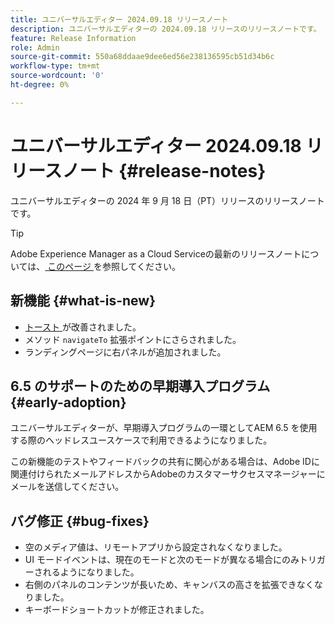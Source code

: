 ```yaml
---
title: ユニバーサルエディター 2024.09.18 リリースノート
description: ユニバーサルエディターの 2024.09.18 リリースのリリースノートです。
feature: Release Information
role: Admin
source-git-commit: 550a68ddaae9dee6ed56e238136595cb51d34b6c
workflow-type: tm+mt
source-wordcount: '0'
ht-degree: 0%

---
```



# ユニバーサルエディター 2024.09.18 リリースノート {#release-notes}

ユニバーサルエディターの 2024 年 9 月 18 日（PT）リリースのリリースノートです。

>[!TIP]
>
>Adobe Experience Manager as a Cloud Serviceの最新のリリースノートについては、[ このページ ](/help/release-notes/release-notes-cloud/release-notes-current.md) を参照してください。

## 新機能 {#what-is-new}

* [ トースト ](https://spectrum.adobe.com/page/toast/) が改善されました。
* メソッド `navigateTo` 拡張ポイントにさらされました。
* ランディングページに右パネルが追加されました。

## 6.5 のサポートのための早期導入プログラム {#early-adoption}

ユニバーサルエディターが、早期導入プログラムの一環としてAEM 6.5 を使用する際のヘッドレスユースケースで利用できるようになりました。

この新機能のテストやフィードバックの共有に関心がある場合は、Adobe IDに関連付けられたメールアドレスからAdobeのカスタマーサクセスマネージャーにメールを送信してください。

## バグ修正 {#bug-fixes}

* 空のメディア値は、リモートアプリから設定されなくなりました。
* UI モードイベントは、現在のモードと次のモードが異なる場合にのみトリガーされるようになりました。
* 右側のパネルのコンテンツが長いため、キャンバスの高さを拡張できなくなりました。
* キーボードショートカットが修正されました。
